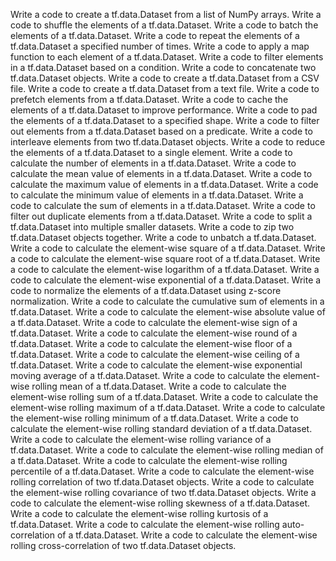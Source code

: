 Write a code to create a tf.data.Dataset from a list of NumPy arrays.
Write a code to shuffle the elements of a tf.data.Dataset.
Write a code to batch the elements of a tf.data.Dataset.
Write a code to repeat the elements of a tf.data.Dataset a specified number of times.
Write a code to apply a map function to each element of a tf.data.Dataset.
Write a code to filter elements in a tf.data.Dataset based on a condition.
Write a code to concatenate two tf.data.Dataset objects.
Write a code to create a tf.data.Dataset from a CSV file.
Write a code to create a tf.data.Dataset from a text file.
Write a code to prefetch elements from a tf.data.Dataset.
Write a code to cache the elements of a tf.data.Dataset to improve performance.
Write a code to pad the elements of a tf.data.Dataset to a specified shape.
Write a code to filter out elements from a tf.data.Dataset based on a predicate.
Write a code to interleave elements from two tf.data.Dataset objects.
Write a code to reduce the elements of a tf.data.Dataset to a single element.
Write a code to calculate the number of elements in a tf.data.Dataset.
Write a code to calculate the mean value of elements in a tf.data.Dataset.
Write a code to calculate the maximum value of elements in a tf.data.Dataset.
Write a code to calculate the minimum value of elements in a tf.data.Dataset.
Write a code to calculate the sum of elements in a tf.data.Dataset.
Write a code to filter out duplicate elements from a tf.data.Dataset.
Write a code to split a tf.data.Dataset into multiple smaller datasets.
Write a code to zip two tf.data.Dataset objects together.
Write a code to unbatch a tf.data.Dataset.
Write a code to calculate the element-wise square of a tf.data.Dataset.
Write a code to calculate the element-wise square root of a tf.data.Dataset.
Write a code to calculate the element-wise logarithm of a tf.data.Dataset.
Write a code to calculate the element-wise exponential of a tf.data.Dataset.
Write a code to normalize the elements of a tf.data.Dataset using z-score normalization.
Write a code to calculate the cumulative sum of elements in a tf.data.Dataset.
Write a code to calculate the element-wise absolute value of a tf.data.Dataset.
Write a code to calculate the element-wise sign of a tf.data.Dataset.
Write a code to calculate the element-wise round of a tf.data.Dataset.
Write a code to calculate the element-wise floor of a tf.data.Dataset.
Write a code to calculate the element-wise ceiling of a tf.data.Dataset.
Write a code to calculate the element-wise exponential moving average of a tf.data.Dataset.
Write a code to calculate the element-wise rolling mean of a tf.data.Dataset.
Write a code to calculate the element-wise rolling sum of a tf.data.Dataset.
Write a code to calculate the element-wise rolling maximum of a tf.data.Dataset.
Write a code to calculate the element-wise rolling minimum of a tf.data.Dataset.
Write a code to calculate the element-wise rolling standard deviation of a tf.data.Dataset.
Write a code to calculate the element-wise rolling variance of a tf.data.Dataset.
Write a code to calculate the element-wise rolling median of a tf.data.Dataset.
Write a code to calculate the element-wise rolling percentile of a tf.data.Dataset.
Write a code to calculate the element-wise rolling correlation of two tf.data.Dataset objects.
Write a code to calculate the element-wise rolling covariance of two tf.data.Dataset objects.
Write a code to calculate the element-wise rolling skewness of a tf.data.Dataset.
Write a code to calculate the element-wise rolling kurtosis of a tf.data.Dataset.
Write a code to calculate the element-wise rolling auto-correlation of a tf.data.Dataset.
Write a code to calculate the element-wise rolling cross-correlation of two tf.data.Dataset objects.